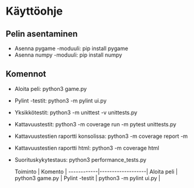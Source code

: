 # Käyttöohje

## Pelin asentaminen
* Asenna pygame -moduuli: pip install pygame
* Asenna numpy -moduuli: pip install numpy

## Komennot
* Aloita peli: python3 game.py
* Pylint -testit: python3 -m pylint ui.py
* Yksikkötestit: python3 -m unittest -v unittests.py
* Kattavuustestit: python3 -m coverage run -m pytest unittests.py
* Kattavuustestien raportti konsolissa: python3 -m coverage report -m
* Kattavuustestien raportti html: python3 -m coverage html
* Suorituskykytestaus: python3 performance_tests.py

  Toiminto  | Komento           |
------------|-------------------|
Aloita peli | python3 game.py   | 
Pylint -testit | python3 -m pylint ui.py |
